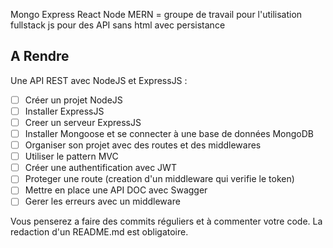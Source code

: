 
Mongo Express React Node
MERN = groupe de travail pour l'utilisation fullstack js pour des API sans html avec persistance

## A Rendre
Une API REST avec NodeJS et ExpressJS :

- [ ] Créer un projet NodeJS
- [ ] Installer ExpressJS
- [ ] Creer un serveur ExpressJS
- [ ] Installer Mongoose et se connecter à une base de données MongoDB
- [ ] Organiser son projet avec des routes et des middlewares
- [ ] Utiliser le pattern MVC
- [ ] Créer une authentification avec JWT
- [ ] Proteger une route (creation d'un middleware qui verifie le token)
- [ ] Mettre en place une API DOC avec Swagger
- [ ] Gerer les erreurs avec un middleware

Vous penserez a faire des commits réguliers et à commenter votre code. La redaction d'un README.md est obligatoire.